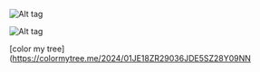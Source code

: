 ![Alt tag](https://files.catbox.moe/ugsru3.png)

![Alt tag](https://files.catbox.moe/t3ktxp.png)

[color my tree](https://colormytree.me/2024/01JE18ZR29036JDE5SZ28Y09NN
 
